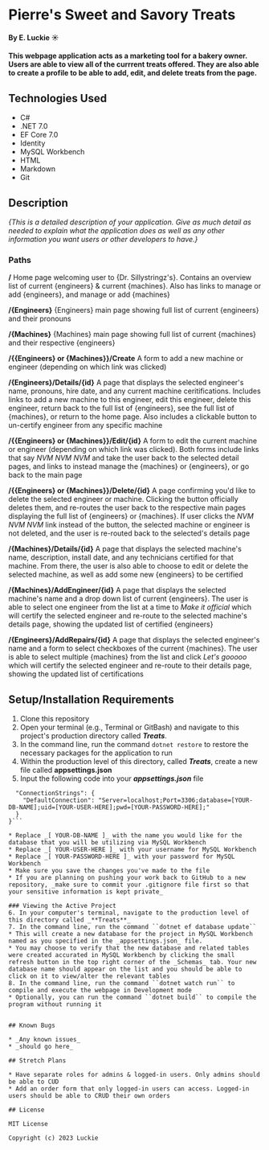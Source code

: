 # Pierre's Sweet and Savory Treats

#### By E. Luckie ☀️

#### This webpage application acts as a marketing tool for a bakery owner. Users are able to view all of the currrent treats offered. They are also able to create a profile to be able to add, edit, and delete treats from the page.

## Technologies Used

* C#
* .NET 7.0
* EF Core 7.0
* Identity
* MySQL Workbench
* HTML
* Markdown
* Git

## Description
_{This is a detailed description of your application. Give as much detail as needed to explain what the application does as well as any other information you want users or other developers to have.}_

### Paths

**/** Home page welcoming user to {Dr. Sillystringz's}. Contains an overview list of current {engineers} & current {machines}. Also has links to manage or add {engineers}, and manage or add {machines}

**/{Engineers}** {Engineers} main page showing full list of current {engineers} and their pronouns

**/{Machines}** {Machines} main page showing full list of current {machines} and their respective {engineers}

**/{{Engineers} or {Machines}}/Create** A form to add a new machine or engineer (depending on which link was clicked)

**/{Engineers}/Details/{id}** A page that displays the selected engineer's name, pronouns, hire date, and any current machine ceritifications. Includes links to add a new machine to this engineer, edit this engineer, delete this engineer, return back to the full list of {engineers}, see the full list of {machines}, or return to the home page. Also includes a clickable button to un-certify engineer from any specific machine

**/{{Engineers} or {Machines}}/Edit/{id}** A form to edit the current machine or engineer (depending on which link was clicked). Both forms include links that say _NVM NVM NVM_ and take the user back to the selected detail pages, and links to instead manage the {machines} or {engineers}, or go back to the main page

**/{{Engineers} or {Machines}}/Delete/{id}** A page confirming you'd like to delete the selected engineer or machine. Clicking the button officially deletes them, and re-routes the user back to the respective main pages displaying the full list of {engineers} or {machines}. If user clicks the _NVM NVM NVM_ link instead of the button, the selected machine or engineer is not deleted, and the user is re-routed back to the selected's details page

**/{Machines}/Details/{id}** A page that displays the selected machine's name, description, install date, and any technicians certified for that machine. From there, the user is also able to choose to edit or delete the selected machine, as well as add some new {engineers} to be certified

**/{Machines}/AddEngineer/{id}** A page that displays the selected machine's name and a drop down list of current {engineers}. The user is able to select one engineer from the list at a time to _Make it official_ which will certify the selected engineer and re-route to the selected machine's details page, showing the updated list of certified {engineers}

**/{Engineers}/AddRepairs/{id}** A page that displays the selected engineer's name and a form to select checkboxes of the current {machines}. The user is able to select multiple {machines} from the list and click _Let's gooooo_ which will certify the selected engineer and re-route to their details page, showing the updated list of certifications


## Setup/Installation Requirements

1. Clone this repository
2. Open your terminal (e.g., Terminal or GitBash) and navigate to this project's production directory called _**Treats**_.
3. In the command line, run the command ``dotnet restore`` to restore the necessary packages for the application to run
4. Within the production level of this directory, called _**Treats**_, create a new file called **appsettings.json**
5. Input the following code into your _**appsettings.json**_ file

```{
  "ConnectionStrings": {
    "DefaultConnection": "Server=localhost;Port=3306;database=[YOUR-DB-NAME];uid=[YOUR-USER-HERE];pwd=[YOUR-PASSWORD-HERE];"
  }
}```

* Replace _[ YOUR-DB-NAME ]_ with the name you would like for the database that you will be utilizing via MySQL Workbench
* Replace _[ YOUR-USER-HERE ]_ with your username for MySQL Workbench
* Replace _[ YOUR-PASSWORD-HERE ]_ with your password for MySQL Workbench
* Make sure you save the changes you've made to the file
* If you are planning on pushing your work back to GitHub to a new repository, _make sure to commit your .gitignore file first so that your sensitive information is kept private_

### Viewing the Active Project
6. In your computer's terminal, navigate to the production level of this directory called _**Treats**_
7. In the command line, run the command ``dotnet ef database update``
* This will create a new database for the project in MySQL Workbench named as you specified in the _appsettings.json_ file.
* You may choose to verify that the new database and related tables were created accurated in MySQL Workbench by clicking the small refresh button in the top right corner of the _Schemas_ tab. Your new database name should appear on the list and you should be able to click on it to view/alter the relevant tables
8. In the command line, run the command ``dotnet watch run`` to compile and execute the webpage in Development mode
* Optionally, you can run the command ``dotnet build`` to compile the program without running it


## Known Bugs

* _Any known issues_
* _should go here_

## Stretch Plans

* Have separate roles for admins & logged-in users. Only admins should be able to CUD
* Add an order form that only logged-in users can access. Logged-in users should be able to CRUD their own orders

## License

MIT License

Copyright (c) 2023 Luckie